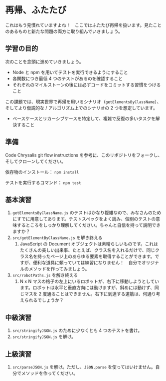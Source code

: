 # 再帰、ふたたび

これはもう見慣れていますよね！　ここではふたたび再帰を扱います。見たことのあるものと新たな問題の両方に取り組んでいきましょう。

## 学習の目的

次のことを念頭に進めていきましょう。

- Node と npm を用いてテストを実行できるようにすること
- 各関数につき最低 4 つのテストがあるのを確認すること
- それぞれのマイルストーンの後には必ずコードをコミットする習慣をつけること

この課題では、現実世界で再帰を用いるシナリオ（`getElementsByClassName`）、そしてより仮説的な / アルゴリズム上でのシナリオの 2 つを想定しています。

- ベースケースとリカーシブケースを特定して、複雑で反復の多いタスクを解決すること

## 準備

Code Chrysalis git flow instructions を参考に、このリポジトリをフォークし、そしてクローンしてください。

依存物のインストール： `npm install`

テストを実行するコマンド： `npm test`

## 基本演習

1. `getElementsByClassName.js` のテストはかなり複雑なので、みなさんのためにすでに用意してあります。テストスペックをよく読み、個別のテストの意味するところをしっかり理解してください。ちゃんと自信を持って説明できますか？
1. `src/getElementByClassName.js` を解き終える
   1. JavaScript の Document オブジェクトは素晴らしいものです。これはたくさんの美しい出来事、たとえば、クラス名を入れるだけで、同じクラス名を持ったページ上のあらゆる要素を取得することができます。ですが、便利な道具に頼っていては練習になりません！　自分でオリジナルのメソッドを作ってみましょう。
1. `src/robotPaths.js` を解き終える
   1. N x N マスの格子の左上にいるロボットが、右下に移動しようとしています。ロボットは水平と垂直方向には動けますが、斜めには動けず、同じマスを 2 度通ることはできません。右下に到達する道筋は、何通り考えられるでしょうか？

## 中級演習

1. `src/stringifyJSON.js` のために少なくとも 4 つのテストを書け。
1. `src/stringifyJSON.js` を解け。

## 上級演習

1. `src/parseJSON.js` を解け。ただし、`JSON.parse` を使ってはいけません。自分でメソッドを作ってください。
